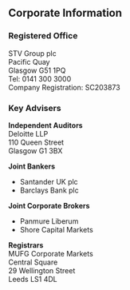 ## Corporate Information

### Registered Office
STV Group plc  
Pacific Quay  
Glasgow G51 1PQ  
Tel: 0141 300 3000  
Company Registration: SC203873

### Key Advisers

**Independent Auditors**  
Deloitte LLP  
110 Queen Street  
Glasgow G1 3BX

**Joint Bankers**  
- Santander UK plc
- Barclays Bank plc

**Joint Corporate Brokers**  
- Panmure Liberum
- Shore Capital Markets

**Registrars**  
MUFG Corporate Markets  
Central Square  
29 Wellington Street  
Leeds LS1 4DL